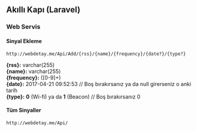 ## Akıllı Kapı (Laravel)

### Web Servis

#### Sinyal Ekleme
``` 
http://webdetay.me/Api/Add/{rss}/{name}/{frequency}/{date?}/{type?}
```
**{rss}:** varchar(255)<br/>
**{name}:** varchar(255)<br/>
**{frequency}:** ([0-9]+)<br/>
**{date}:** 2017-04-21 09:52:53 // Boş bırakırsanız ya da null girerseniz o anki tarih<br/>
**{type}:** **0** (Wi-fi) ya da **1** (Beacon) // Boş bırakırsanız 0

#### Tüm Sinyaller
``` 
http://webdetay.me/Api/
```